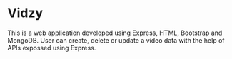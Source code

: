 # Vidzy
This is a web application developed using Express, HTML, Bootstrap and MongoDB.
User can create, delete or update a video data with the help of APIs expossed using Express.
